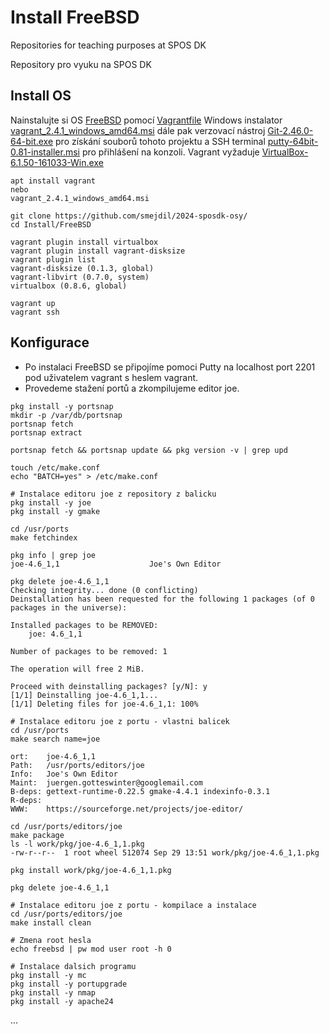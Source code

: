 # Install FreeBSD
Repositories for teaching purposes at SPOS DK

Repository pro vyuku na SPOS DK

## Install OS

Nainstalujte si OS [FreeBSD](https://www.freebsd.org/releases/14.1R/announce/)
pomocí [Vagrantfile](https://app.vagrantup.com/freebsd/boxes/FreeBSD-14.1-RELEASE)
Windows instalator [vagrant_2.4.1_windows_amd64.msi](https://releases.hashicorp.com/vagrant/2.4.1/vagrant_2.4.1_windows_amd64.msi)
dále pak verzovací nástroj [Git-2.46.0-64-bit.exe](https://github.com/git-for-windows/git/releases/download/v2.46.0.windows.1/Git-2.46.0-64-bit.exe)
pro získání souborů tohoto projektu a SSH terminal [putty-64bit-0.81-installer.msi](https://the.earth.li/~sgtatham/putty/latest/w64/putty-64bit-0.81-installer.msi)
pro přihlášení na konzoli. Vagrant vyžaduje [VirtualBox-6.1.50-161033-Win.exe](https://download.virtualbox.org/virtualbox/6.1.50/VirtualBox-6.1.50-161033-Win.exe) 

```console
apt install vagrant
nebo
vagrant_2.4.1_windows_amd64.msi

git clone https://github.com/smejdil/2024-sposdk-osy/
cd Install/FreeBSD

vagrant plugin install virtualbox
vagrant plugin install vagrant-disksize
vagrant plugin list
vagrant-disksize (0.1.3, global)
vagrant-libvirt (0.7.0, system)
virtualbox (0.8.6, global)

vagrant up
vagrant ssh
```

## Konfigurace

- Po instalaci FreeBSD se připojíme pomoci Putty na localhost port 2201 pod uživatelem vagrant s heslem vagrant.
- Provedeme stažení portů a zkompilujeme editor joe.

```console
pkg install -y portsnap
mkdir -p /var/db/portsnap
portsnap fetch
portsnap extract

portsnap fetch && portsnap update && pkg version -v | grep upd

touch /etc/make.conf
echo "BATCH=yes" > /etc/make.conf

# Instalace editoru joe z repository z balicku
pkg install -y joe 
pkg install -y gmake

cd /usr/ports
make fetchindex

pkg info | grep joe
joe-4.6_1,1                    Joe's Own Editor

pkg delete joe-4.6_1,1
Checking integrity... done (0 conflicting)
Deinstallation has been requested for the following 1 packages (of 0 packages in the universe):

Installed packages to be REMOVED:
	joe: 4.6_1,1

Number of packages to be removed: 1

The operation will free 2 MiB.

Proceed with deinstalling packages? [y/N]: y
[1/1] Deinstalling joe-4.6_1,1...
[1/1] Deleting files for joe-4.6_1,1: 100%

# Instalace editoru joe z portu - vlastni balicek
cd /usr/ports
make search name=joe

ort:	joe-4.6_1,1
Path:	/usr/ports/editors/joe
Info:	Joe's Own Editor
Maint:	juergen.gotteswinter@googlemail.com
B-deps:	gettext-runtime-0.22.5 gmake-4.4.1 indexinfo-0.3.1
R-deps:	
WWW:	https://sourceforge.net/projects/joe-editor/

cd /usr/ports/editors/joe
make package
ls -l work/pkg/joe-4.6_1,1.pkg 
-rw-r--r--  1 root wheel 512074 Sep 29 13:51 work/pkg/joe-4.6_1,1.pkg

pkg install work/pkg/joe-4.6_1,1.pkg

pkg delete joe-4.6_1,1

# Instalace editoru joe z portu - kompilace a instalace
cd /usr/ports/editors/joe
make install clean

# Zmena root hesla
echo freebsd | pw mod user root -h 0

# Instalace dalsich programu
pkg install -y mc
pkg install -y portupgrade
pkg install -y nmap
pkg install -y apache24
```
...